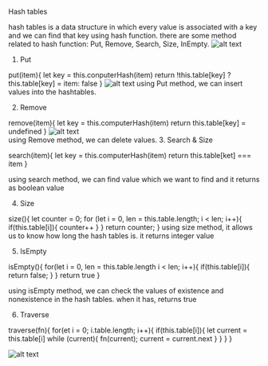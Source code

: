 Hash tables 

hash tables is a data structure in which every value is associated with a key and we can find that key using hash function. there are some method related to hash function: Put, Remove, Search, Size, InEmpty. 
![alt text](https://en.wikipedia.org/wiki/File:Hash_table_3_1_1_0_1_0_0_SP.svg)

1. Put
 
  put(item){
    let key = this.conputerHash(item)
    return !this.table[key] ? this.table[key] = item: false
}
![alt text](https://gblobscdn.gitbook.com/assets%2F-M0tzdQoYXoPhCiqfqxs%2F-M7Y_5joCQkAp5eT8QA3%2F-M7YdAgHK04EG3-Ci-go%2FScreen%20Shot%202020-05-18%20at%205.18.04%20AM.png?alt=media&token=702f0ed3-0c59-40f6-bf73-045451f56cea)
using Put method, we can insert values into the hashtables. 

2. Remove

  remove(item){
      let key = this.computerHash(item)
      return this.table[key] = undefined
  }
![alt text](https://gblobscdn.gitbook.com/assets%2F-M0tzdQoYXoPhCiqfqxs%2F-M7Y_5joCQkAp5eT8QA3%2F-M7YdL9_mDae1mtzoKvW%2FScreen%20Shot%202020-05-18%20at%205.18.50%20AM.png?alt=media&token=f2cbd5d2-4ad1-43e7-bb9c-e21374baac25)  
using Remove method, we can delete values. 
3. Search & Size

  search(item){
      let key = this.computerHash(item)
      return this.table[ket] === item
  }
  
using search method, we can find value which we want to find and it returns as boolean value

4. Size

  size(){
      let counter = 0;
      for (let i = 0, len = this.table.length; i < len; i++){
          if(this.table[i]){
              counter++
          }
      }
      return counter;
  }
using size method, it allows us to know how long the hash tables is. it returns integer value

5. IsEmpty

  isEmpty(){
      for(let i = 0, len = this.table.length i < len; i++){
          if(this.table[i]){
              return false;
          }
      }
      return true
  } 

using isEmpty method, we can check the values of existence and nonexistence in the hash tables. when it has, returns true   

6. Traverse

  traverse(fn){
      for(et i = 0; i.table.length; i++){
          if(this.table[i]){
              let current = this.table[i]
              while (current){
                  fn(current);
                  current = current.next
              }
          }
      }
  }

  
![alt text](https://gblobscdn.gitbook.com/assets%2F-M0tzdQoYXoPhCiqfqxs%2F-M7Y_5joCQkAp5eT8QA3%2F-M7YdusFFO7hJDvhMPyN%2FScreen%20Shot%202020-05-18%20at%205.20.48%20AM.png?alt=media&token=3a45f94d-c371-420e-a9a2-fe852e12f6d6)